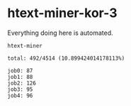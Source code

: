 # htext-miner-kor-3

Everything doing here is automated.

```
htext-miner

total: 492/4514 (10.899424014178113%)

job0: 87
job1: 88
job2: 126
job3: 95
job4: 96
```